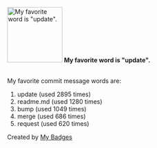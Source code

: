 <img src="https://my-badges.github.io/my-badges/favorite-word.png" alt="My favorite word is &quot;update&quot;." title="My favorite word is &quot;update&quot;." width="128">
<strong>My favorite word is &quot;update&quot;.</strong>
<br><br>

My favorite commit message words are:

1. update (used 2895 times)
2. readme.md (used 1280 times)
3. bump (used 1049 times)
4. merge (used 686 times)
5. request (used 620 times)


Created by <a href="https://github.com/my-badges/my-badges">My Badges</a>